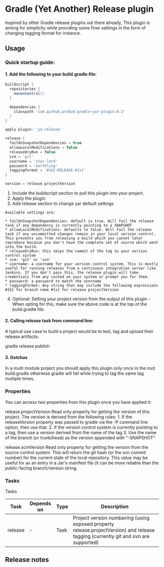 # Gradle (Yet Another) Release plugin

Inspired by other Gradle release plugins out there already, This plugin is aiming for simplicity while providing some finer settings in the form of changing tagging format for instance.


## Usage

### Quick startup guide:

#### 1. Add the following to your build.gradle file:

  ```groovy
  buildscript {
    repositories {
      mavenCentral()
    }

    dependencies {
      classpath 'com.github.prokod:gradle-yar-plugin:0.2'
    }
  }

  apply plugin: 'ya-release'

  release {
    failOnSnapshotDependencies = true
    allowLocalModifications = false
    releaseDryRun = false
    scm = 'git'
    username = 'star-lord'
    password = 'earthling'
    taggingFormat = '#{b}-RELEASE-#{v}'
  }

  version = release.projectVersion
  ````

  1. Include the buildscript section to pull this plugin into your project.
  2. Apply the plugin.
  3. Add release section to change yar default settings

    Available settings are:

    * failOnSnapshotDependencies: default is true. Will fail the release task if any dependency is currently pointing to a SNAPSHOT
    * allowLocalModifications: defaults to false. Will fail the release task if any uncommitted changes remain in your local version control. This prevents you from releasing a build which you cannot later reproduce because you don't have the complete set of source which went into the build.
    * releaseDryRun: this skips the commit of the tag to your version control system
    * scm: 'git' or 'svn'
    * username: a username for your version control system. This is mostly useful for running releases from a continuous integration server like Jenkins. If you don't pass this, the release plugin will take credentials from any cached on your system or prompt you for them.
    * password: a password to match the username
    * taggingFormat: Any string that may include the following expressions #{b} for branch name #{v} for release projectVersion

  4. Optional: Setting your project version from the output of this plugin - When opting for this, make sure the above code is at the top of the build.gradle file.

#### 2. Calling release task from command line:
  A typical use case to build a project would be to test, tag and upload their release artifacts:

   gradle release publish

#### 3. Gotchas
  In a multi module project you should apply this plugin only once in the root build.gradle otherwise gradle will fail while trying to tag the same tag multiple times. 


### Properties

You can access two properties from this plugin once you have applied it:

  release.projectVersion
    Read only property for getting the version of this project.
    The version is derived from the following rules:
    1. If the releaseVersion property was passed to gradle via the -P command line option, then use that.
    2. If the version control system is currently pointing to a tag, then use a version derived from the name of the tag
    3. Use the name of the branch (or trunk/head) as the version appended with "-SNAPSHOT"
  
  release.scmVersion
    Read only property for getting the version from the source control system.
    This will return the git hash (or the svn commit number) for the current state of the local repository. This value may be useful for as an entry in a Jar's manifest file (it can be more reliable than the public-facing branch/version string.


### Tasks

Tasks

| Task | Depends on | Type | Description |
|------|------------|------|-------------|
| release |   -     | Task | Project version numbering (using exposed property release.projectVersion) and release tagging (currently git and svn are supported) |

## Release notes

